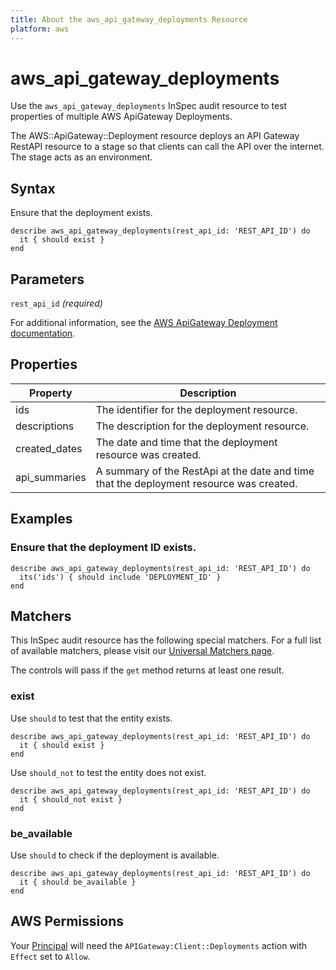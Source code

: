 ```yaml
---
title: About the aws_api_gateway_deployments Resource
platform: aws
---
```


# aws\_api\_gateway\_deployments

Use the `aws_api_gateway_deployments` InSpec audit resource to test properties of multiple AWS ApiGateway Deployments.

The AWS::ApiGateway::Deployment resource deploys an API Gateway RestAPI resource to a stage so that clients can call the API over the internet. The stage acts as an environment.

## Syntax

Ensure that the deployment exists.

    describe aws_api_gateway_deployments(rest_api_id: 'REST_API_ID') do
      it { should exist }
    end

## Parameters

`rest_api_id` _(required)_

For additional information, see the [AWS ApiGateway Deployment documentation](https://docs.aws.amazon.com/AWSCloudFormation/latest/UserGuide/aws-resource-apigateway-deployment.html).

## Properties

| Property | Description|
| --- | --- |
| ids | The identifier for the deployment resource. |
| descriptions | The description for the deployment resource. |
| created_dates | The date and time that the deployment resource was created. |
| api_summaries | A summary of the RestApi at the date and time that the deployment resource was created. |

## Examples

### Ensure that the deployment ID exists.

    describe aws_api_gateway_deployments(rest_api_id: 'REST_API_ID') do
      its('ids') { should include 'DEPLOYMENT_ID' }
    end

## Matchers

This InSpec audit resource has the following special matchers. For a full list of available matchers, please visit our [Universal Matchers page](https://www.inspec.io/docs/reference/matchers/).

The controls will pass if the `get` method returns at least one result.

### exist

Use `should` to test that the entity exists.

    describe aws_api_gateway_deployments(rest_api_id: 'REST_API_ID') do
      it { should exist }
    end

Use `should_not` to test the entity does not exist.

    describe aws_api_gateway_deployments(rest_api_id: 'REST_API_ID') do
      it { should_not exist }
    end

### be_available

Use `should` to check if the deployment is available.

    describe aws_api_gateway_deployments(rest_api_id: 'REST_API_ID') do
      it { should be_available }
    end

## AWS Permissions

Your [Principal](https://docs.aws.amazon.com/IAM/latest/UserGuide/intro-structure.html#intro-structure-principal) will need the `APIGateway:Client::Deployments` action with `Effect` set to `Allow`.
